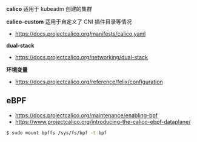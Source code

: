 **calico** 适用于 kubeadm 创建的集群

**calico-custom** 适用于自定义了 CNI 插件目录等情况

* https://docs.projectcalico.org/manifests/calico.yaml

**dual-stack**

* https://docs.projectcalico.org/networking/dual-stack

**环境变量**

* https://docs.projectcalico.org/reference/felix/configuration

## eBPF

* https://docs.projectcalico.org/maintenance/enabling-bpf
* https://www.projectcalico.org/introducing-the-calico-ebpf-dataplane/

```bash
$ sudo mount bpffs /sys/fs/bpf -t bpf
```
